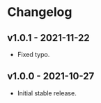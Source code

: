 # Changelog

## v1.0.1 - 2021-11-22

- Fixed typo.

## v1.0.0 - 2021-10-27

- Initial stable release.
